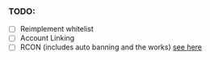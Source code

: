 ### TODO:
- [ ] Reimplement whitelist
- [ ] Account Linking
- [ ] RCON (includes auto banning and the works) [see here](https://discord.com/channels/920776187884732556/942514230358331412/1254605923343929344)